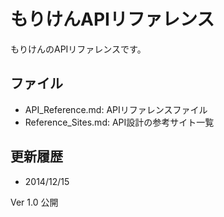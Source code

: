 # もりけんAPIリファレンス
もりけんのAPIリファレンスです。

## ファイル
- API_Reference.md: APIリファレンスファイル
- Reference_Sites.md: API設計の参考サイト一覧

## 更新履歴
- 2014/12/15

Ver 1.0 公開
